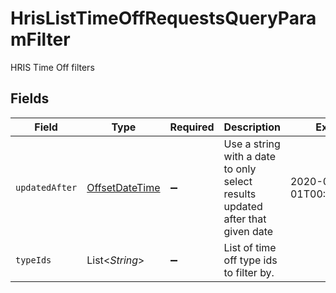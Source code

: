 # HrisListTimeOffRequestsQueryParamFilter

HRIS Time Off filters


## Fields

| Field                                                                                     | Type                                                                                      | Required                                                                                  | Description                                                                               | Example                                                                                   |
| ----------------------------------------------------------------------------------------- | ----------------------------------------------------------------------------------------- | ----------------------------------------------------------------------------------------- | ----------------------------------------------------------------------------------------- | ----------------------------------------------------------------------------------------- |
| `updatedAfter`                                                                            | [OffsetDateTime](https://docs.oracle.com/javase/8/docs/api/java/time/OffsetDateTime.html) | :heavy_minus_sign:                                                                        | Use a string with a date to only select results updated after that given date             | 2020-01-01T00:00:00.000Z                                                                  |
| `typeIds`                                                                                 | List\<*String*>                                                                           | :heavy_minus_sign:                                                                        | List of time off type ids to filter by.                                                   |                                                                                           |